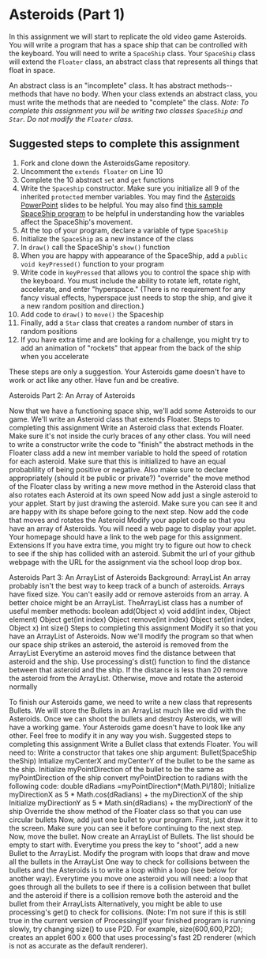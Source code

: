 Asteroids (Part 1)
==================
In this assignment we will start to replicate the old video game Asteroids. You will write a program that has a space ship that can be controlled with the keyboard. You will need to write a `SpaceShip` class. Your `SpaceShip` class will extend the `Floater` class, an abstract class that represents all things that float in space. 

An abstract class is an "incomplete" class. It has abstract methods--methods that have no body. When your class extends an abstract class, you must write the methods that are needed to "complete" the class. _Note: To complete this assignment you will be writing two classes `SpaceShip` and `Star`. Do not modify the `Floater` class._

Suggested steps to complete this assignment
-------------------------------------------

1. Fork and clone down the AsteroidsGame repository.
2. Uncomment the `extends floater` on Line 10
3. Complete the 10 abstract `set` and `get` functions
4. Write the `Spaceship` constructor. Make sure you initialize all 9 of the inherited `protected` member variables. You may find the [Asteroids PowerPoint](https://drive.google.com/file/d/0Bz2ZkT6qWPYTYjU0NDE5ZDYtYzEwOS00MGNlLTk0OGMtODBhODI3N2JiYzRi/view?usp=sharing) slides to be helpful. You may also find [this sample SpaceShip program](https://56d4b6566b56a59e1f634ea30f548666c459899d.googledrive.com/host/0Bz2ZkT6qWPYTallTVFJBOWdNcDQ/) to be helpful in understanding how the variables affect the SpaceShip's movement.
5. At the top of your program, declare a variable of type `SpaceShip`
6. Initialize the `SpaceShip` as a new instance of the class
7. In `draw()` call the SpaceShip's `show()` function
8. When you are happy with appearance of the SpaceShip, add a `public void keyPressed()` function to your program
9. Write code in `keyPressed` that allows you to control the space ship with the keyboard. You must include the ability to rotate left, rotate right, accelerate, and enter "hyperspace." (There is no requirement for any fancy visual effects, hyperspace just needs to stop the ship, and give it a new random position and direction.)
10. Add code to `draw()` to `move()` the Spaceship
11. Finally, add a `Star` class that creates a random number of stars in random positions
12. If you have extra time and are looking for a challenge, you might try to add an animation of "rockets" that appear from the back of the ship when you accelerate

These steps are only a suggestion. Your Asteroids game doesn't have to work or act like any other. Have fun and be creative.




Asteroids Part 2: An Array of Asteroids

Now that we have a functioning space ship, we'll add some Asteroids to our game. We'll write an Asteroid class that extends Floater.
Steps to completing this assignment
Write an Asteroid class that extends Floater. Make sure it's not inside the curly braces of any other class. You will need to
write a constructor
write the code to "finish" the abstract methods in the Floater class
add a new int member variable to hold the speed of rotation for each asteroid. Make sure that this is initialized to have an equal probablility of being positive or negative. Also make sure to declare appropriately (should it be public or private?)
"override" the move method of the Floater class by writing a new move method in the Asteroid class that also rotates each Asteroid at its own speed
Now add just a single asteroid to your applet. Start by just drawing the asteroid. Make sure you can see it and are happy with its shape before going to the next step.
Now add the code that moves and rotates the Asteroid
Modify your applet code so that you have an array of Asteroids.
You will need a web page to display your applet. Your homepage should have a link to the web page for this assignment.
Extensions
If you have extra time, you might try to figure out how to check to see if the ship has collided with an asteroid.
Submit the url of your github webpage with the URL for the assignment via the school loop drop box.




Asteroids Part 3: An ArrayList of Asteroids
Background: ArrayList
An array probably isn't the best way to keep track of a bunch of asteroids. Arrays have fixed size. You can't easily add or remove asteroids from an array. A better choice might be an ArrayList. TheArrayList class has a number of useful member methods:
boolean add(Object x)
void add(int index, Object element)
Object get(int index)
Object remove(int index)
Object set(int index, Object x)
int size()
Steps to completing this assignment
Modify it so that you have an ArrayList of Asteroids.
Now we'll modify the program so that when our space ship strikes an asteroid, the asteroid is removed from the ArrayList
Everytime an asteroid moves find the distance between that asteroid and the ship.
Use processing's dist() function to find the distance between that asteroid and the ship.
If the distance is less than 20 remove the asteroid from the ArrayList.
Otherwise, move and rotate the asteroid normally




To finish our Asteroids game, we need to write a new class that represents Bullets. We will store the Bullets in an ArrayList much like we did with the Asteroids. Once we can shoot the bullets and destroy Asteroids, we will have a working game. Your Asteroids game doesn't have to look like any other. Feel free to modify it in any way you wish.
Suggested steps to completing this assignment
Write a Bullet class that extends Floater. You will need to:
Write a constructor that takes one ship argument: Bullet(SpaceShip theShip)
Intialize myCenterX and myCenterY of the bullet to be the same as the ship.
Initialize myPointDirection of the bullet to be the same as myPointDirection of the ship
convert myPointDirection to radians with the following code: double dRadians =myPointDirection*(Math.PI/180);
Initialize myDirectionX as 5 * Math.cos(dRadians) + the myDirectionX of the ship
Initialize myDirectionY as 5 * Math.sin(dRadians) + the myDirectionY of the ship
Override the show method of the Floater class so that you can use circular bullets
Now, add just one bullet to your program. First, just draw it to the screen. Make sure you can see it before continuing to the next step.
Now, move the bullet.
Now create an ArrayList of Bullets. The list should be empty to start with. Everytime you press the key to "shoot", add a new Bullet to the ArrayList. Modify the program with loops that draw and move all the bullets in the ArrayList
One way to check for collisions between the bullets and the Asteroids is to write a loop within a loop (see below for another way). Everytime you move one asteroid you will need:
a loop that goes through all the bullets to see if there is a collision between that bullet and the asteroid
if there is a collision remove both the asteroid and the bullet from their ArrayLists
Alternatively, you might be able to use processing's get() to check for collisions.
(Note: I'm not sure if this is still true in the current version of Processing)If your finished program is running slowly, try changing size() to use P2D. For example, size(600,600,P2D); creates an applet 600 x 600 that uses processing's fast 2D renderer (which is not as accurate as the default renderer).